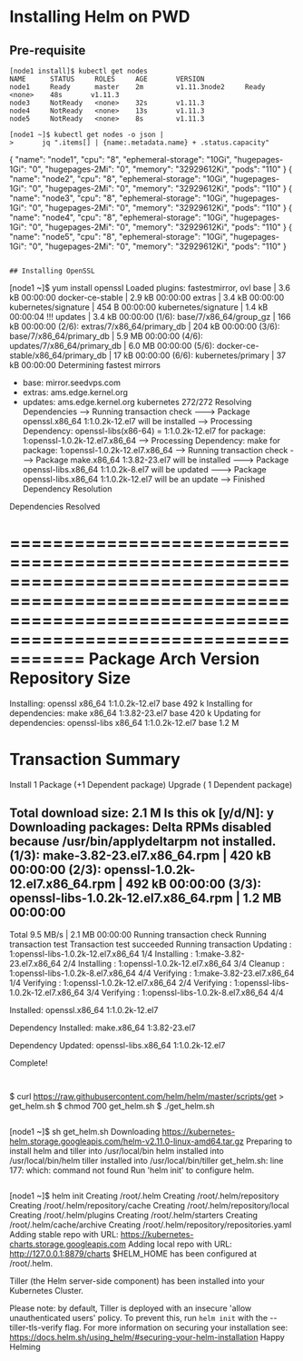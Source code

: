 # Installing Helm on PWD

## Pre-requisite


```
[node1 install]$ kubectl get nodes
NAME      STATUS     ROLES     AGE       VERSION
node1     Ready      master    2m        v1.11.3node2     Ready      <none>    48s       v1.11.3
node3     NotReady   <none>    32s       v1.11.3
node4     NotReady   <none>    13s       v1.11.3
node5     NotReady   <none>    8s        v1.11.3
```

```
[node1 ~]$ kubectl get nodes -o json |
>       jq ".items[] | {name:.metadata.name} + .status.capacity"
```

{
  "name": "node1",
  "cpu": "8",
  "ephemeral-storage": "10Gi",
  "hugepages-1Gi": "0",
  "hugepages-2Mi": "0",
  "memory": "32929612Ki",
  "pods": "110"
}
{
  "name": "node2",
  "cpu": "8",
  "ephemeral-storage": "10Gi",
  "hugepages-1Gi": "0",
  "hugepages-2Mi": "0",
  "memory": "32929612Ki",
  "pods": "110"
}
{
  "name": "node3",
  "cpu": "8",
  "ephemeral-storage": "10Gi",
  "hugepages-1Gi": "0",
  "hugepages-2Mi": "0",
  "memory": "32929612Ki",
  "pods": "110"
}
{
  "name": "node4",
  "cpu": "8",
  "ephemeral-storage": "10Gi",
  "hugepages-1Gi": "0",
  "hugepages-2Mi": "0",
  "memory": "32929612Ki",
  "pods": "110"
}
{
  "name": "node5",
  "cpu": "8",
  "ephemeral-storage": "10Gi",
  "hugepages-1Gi": "0",
  "hugepages-2Mi": "0",
  "memory": "32929612Ki",
  "pods": "110"
}
```

## Installing OpenSSL

```
[node1 ~]$ yum install openssl
Loaded plugins: fastestmirror, ovl
base                                                                                                                                        | 3.6 kB  00:00:00
docker-ce-stable                                                                                                                            | 2.9 kB  00:00:00
extras                                                                                                                                      | 3.4 kB  00:00:00
kubernetes/signature                                                                                                                        |  454 B  00:00:00
kubernetes/signature                                                                                                                        | 1.4 kB  00:00:04 !!!
updates                                                                                                                                     | 3.4 kB  00:00:00
(1/6): base/7/x86_64/group_gz                                                                                                               | 166 kB  00:00:00
(2/6): extras/7/x86_64/primary_db                                                                                                           | 204 kB  00:00:00
(3/6): base/7/x86_64/primary_db                                                                                                             | 5.9 MB  00:00:00
(4/6): updates/7/x86_64/primary_db                                                                                                          | 6.0 MB  00:00:00
(5/6): docker-ce-stable/x86_64/primary_db                                                                                                   |  17 kB  00:00:00
(6/6): kubernetes/primary                                                                                                                   |  37 kB  00:00:00
Determining fastest mirrors
 * base: mirror.seedvps.com
 * extras: ams.edge.kernel.org
 * updates: ams.edge.kernel.org
kubernetes                                                                                                                                                 272/272
Resolving Dependencies
--> Running transaction check
---> Package openssl.x86_64 1:1.0.2k-12.el7 will be installed
--> Processing Dependency: openssl-libs(x86-64) = 1:1.0.2k-12.el7 for package: 1:openssl-1.0.2k-12.el7.x86_64
--> Processing Dependency: make for package: 1:openssl-1.0.2k-12.el7.x86_64
--> Running transaction check
---> Package make.x86_64 1:3.82-23.el7 will be installed
---> Package openssl-libs.x86_64 1:1.0.2k-8.el7 will be updated
---> Package openssl-libs.x86_64 1:1.0.2k-12.el7 will be an update
--> Finished Dependency Resolution

Dependencies Resolved

===================================================================================================================================================================
 Package                                  Arch                               Version                                        Repository                        Size
===================================================================================================================================================================
Installing:
 openssl                                  x86_64                             1:1.0.2k-12.el7                                base                             492 k
Installing for dependencies:
 make                                     x86_64                             1:3.82-23.el7                                  base                             420 k
Updating for dependencies:
 openssl-libs                             x86_64                             1:1.0.2k-12.el7                                base                             1.2 M

Transaction Summary
===================================================================================================================================================================
Install  1 Package  (+1 Dependent package)
Upgrade             ( 1 Dependent package)

Total download size: 2.1 M
Is this ok [y/d/N]: y
Downloading packages:
Delta RPMs disabled because /usr/bin/applydeltarpm not installed.
(1/3): make-3.82-23.el7.x86_64.rpm                                                                                                          | 420 kB  00:00:00
(2/3): openssl-1.0.2k-12.el7.x86_64.rpm                                                                                                     | 492 kB  00:00:00
(3/3): openssl-libs-1.0.2k-12.el7.x86_64.rpm                                                                                                | 1.2 MB  00:00:00
-------------------------------------------------------------------------------------------------------------------------------------------------------------------
Total                                                                                                                              9.5 MB/s | 2.1 MB  00:00:00
Running transaction check
Running transaction test
Transaction test succeeded
Running transaction
  Updating   : 1:openssl-libs-1.0.2k-12.el7.x86_64                                                                                                             1/4
  Installing : 1:make-3.82-23.el7.x86_64                                                                                                                       2/4
  Installing : 1:openssl-1.0.2k-12.el7.x86_64                                                                                                                  3/4
  Cleanup    : 1:openssl-libs-1.0.2k-8.el7.x86_64                                                                                                              4/4
  Verifying  : 1:make-3.82-23.el7.x86_64                                                                                                                       1/4
  Verifying  : 1:openssl-1.0.2k-12.el7.x86_64                                                                                                                  2/4
  Verifying  : 1:openssl-libs-1.0.2k-12.el7.x86_64                                                                                                             3/4
  Verifying  : 1:openssl-libs-1.0.2k-8.el7.x86_64                                                                                                              4/4

Installed:
  openssl.x86_64 1:1.0.2k-12.el7

Dependency Installed:
  make.x86_64 1:3.82-23.el7

Dependency Updated:
  openssl-libs.x86_64 1:1.0.2k-12.el7

Complete!

```


```
$ curl https://raw.githubusercontent.com/helm/helm/master/scripts/get > get_helm.sh
$ chmod 700 get_helm.sh
$ ./get_helm.sh
```

```
[node1 ~]$ sh get_helm.sh
Downloading https://kubernetes-helm.storage.googleapis.com/helm-v2.11.0-linux-amd64.tar.gz
Preparing to install helm and tiller into /usr/local/bin
helm installed into /usr/local/bin/helm
tiller installed into /usr/local/bin/tiller
get_helm.sh: line 177: which: command not found
Run 'helm init' to configure helm.
```

```
[node1 ~]$ helm init
Creating /root/.helm
Creating /root/.helm/repository
Creating /root/.helm/repository/cache
Creating /root/.helm/repository/local
Creating /root/.helm/plugins
Creating /root/.helm/starters
Creating /root/.helm/cache/archive
Creating /root/.helm/repository/repositories.yaml
Adding stable repo with URL: https://kubernetes-charts.storage.googleapis.com
Adding local repo with URL: http://127.0.0.1:8879/charts
$HELM_HOME has been configured at /root/.helm.

Tiller (the Helm server-side component) has been installed into your Kubernetes Cluster.

Please note: by default, Tiller is deployed with an insecure 'allow unauthenticated users' policy.
To prevent this, run `helm init` with the --tiller-tls-verify flag.
For more information on securing your installation see: https://docs.helm.sh/using_helm/#securing-your-helm-installation
Happy Helming
```

